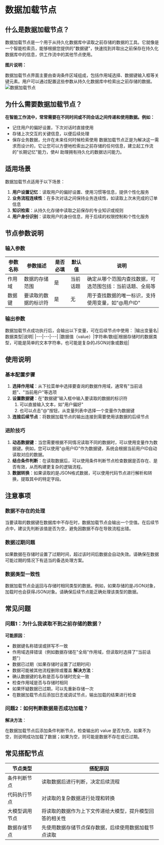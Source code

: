 # 数据加载节点
## 什么是数据加载节点？
数据加载节点是一个用于从持久化数据库中读取之前存储的数据的工具。它就像是一个智能检索员，能够根据您提供的"数据键"，快速找到并取出之前保存在持久化数据库中的信息，供工作流中的其他节点使用。

**图片说明：**

数据加载节点界面主要由查询条件区域组成，包括作用域选择、数据键输入框等关键元素。用户可以通过配置这些参数从持久化数据库中检索出之前存储的数据。
![数据加载节点](https://cdn.letsmagic.cn/static/img/Data-loading.png)

## 为什么需要数据加载节点？
**在智能工作流中，常常需要在不同时间或不同会话之间传递和使用数据。例如：**
- 记住用户的偏好设置，下次对话时直接使用
- 存储上次交互的关键信息，以便后续处理
- 保存业务数据，允许在未来任何时候检索使用
数据加载节点正是为解决这一需求而设计的，它让您可以方便地检索出之前存储的任何信息，建立起工作流的"长期记忆"能力，使AI 助理拥有持久化的数据访问能力。
## 适用场景
数据加载节点适用于以下场景：
1. **用户设置记忆**：读取用户的偏好设置、使用习惯等信息，提供个性化服务
2. **业务流程连续性**：在多次对话之间保持业务连续性，如读取上次未完成的订单信息
3. **知识检索**：从持久化存储中读取之前保存的专业知识或规则
4. **用户身份识别**：读取用户的身份信息，用于后续的权限控制和个性化服务
## 节点参数说明
### 输入参数
|参数名称|参数描述|是否必填|默认值|说明|
|---|---|---|---|---|
|作用域|数据的存储范围|是|当前话题|确定从哪个范围内查找数据，可选范围包括：当前话题、全局等|
|数据键|要读取的数据的标识符|是|无|用于查找数据的唯一标识，支持使用变量，如"@用户ID"|

### 输出参数
数据加载节点成功执行后，会输出以下变量，可在后续节点中使用：
|输出变量名|数据类型|说明|
|---|---|---|
|数据值（value）|字符串/数组|根据存储时的数据类型，可能是简单的文本字符串，也可能是复杂的JSON对象或数组|

## 使用说明
### 基本配置步骤
1. **选择作用域**：从下拉菜单中选择要查询的数据作用域，通常有"当前话题"、"当前用户"等选项
2. **设置数据键**：在"数据键"输入框中输入要读取的数据的标识符
    1. 可以直接输入文本，如"用户偏好"
    2. 也可以点击"@"按钮，从变量列表中选择一个变量作为数据键
3. **连接后续节点**：将数据加载节点的输出连接到需要使用该数据的后续节点
### 进阶技巧
1. **动态数据键**：当您需要根据不同情况读取不同的数据时，可以使用变量作为数据键。例如，您可以使用"@用户ID"作为数据键，系统会根据当前用户ID自动读取对应的数据。
2. **结合条件判断**：在读取数据后，可以使用条件判断节点检查数据是否存在、是否有效，从而构建更复杂的逻辑流程。
3. **数据转换**：如果读取的是JSON格式数据，可以使用代码节点进行解析和转换，提取其中的特定字段。
## 注意事项
### 数据不存在的处理
当要读取的数据键在数据库中不存在时，数据加载节点会输出一个空值。在后续节点中，建议先判断该值是否为空，避免因数据不存在导致流程出错。
### 数据过期问题
如果数据在存储时设置了过期时间，超过该时间后数据会自动失效。请确保在数据可能过期的情况下有适当的备选处理方案。
### 数据类型一致性
数据加载节点会返回与存储时相同类型的数据。例如，如果存储的是JSON对象，加载时也会获得JSON对象。请确保后续节点能正确处理该类型的数据。
## 常见问题
### 问题1：为什么我读取不到之前存储的数据？
**可能原因**：
- 数据键名称错误或拼写不一致
- 作用域选择错误（例如数据存储在"全局"作用域，但读取时选择了"当前话题"）
- 数据已过期（如果存储时设置了过期时间）
- 数据可能被其他流程删除或覆盖
**解决方法**：
- 确认数据键的名称是否与存储时完全一致
- 检查作用域是否与存储时相同
- 如果怀疑数据已过期，可以先重新存储一次
- 在数据加载节点后添加日志或调试节点，输出加载的结果进行检查
### 问题2：如何判断数据是否成功加载？
**解决方法**：

在数据加载节点后添加条件判断节点，检查输出的 value 是否为空。如果不为空，则说明成功加载了数据；如果为空，则可能是数据不存在或已过期。
## 常见搭配节点
|**节点类型**|**搭配原因**|
|---|---|
|条件判断节点|读取数据后进行判断，决定后续流程|
|代码执行节点|对读取的复杂数据进行处理和转换|
|大模型调用节点|将读取的数据作为上下文传递给大模型，提升模型回答的相关性|
|数据存储节点|先使用数据存储节点保存数据，后续使用数据加载节点读取|